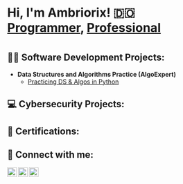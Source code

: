 <h1>Hi, I'm Ambriorix! 🇩🇴<br/> <a href="https://github.com/ambriorix">Programmer</a>, <a href="https://www.linkedin.com/in/ambriorixrijo/"> Professional</a> <h1>  

<h2>👨‍💻 Software Development Projects:</h2>

- <b>Data Structures and Algorithms Practice (AlgoExpert)</b>
  - [Practicing DS & Algos in Python](https://github.com/ambriorix/)


  
<h2> 💻  Cybersecurity Projects:</h2>
  
  
<h2> 📄 Certifications:</h2>

  
  
  
<h2> 🤳 Connect with me:</h2>


  
  
  
  
  
  
[<img align="left" alt="0mm1n | Twitter" width="22px" src="https://cdn.jsdelivr.net/npm/simple-icons@v3/icons/twitter.svg" />][twitter]
[<img align="left" alt="ambriorixrijo | LinkedIn" width="22px" src="https://cdn.jsdelivr.net/npm/simple-icons@v3/icons/linkedin.svg" />][linkedin]
[<img align="left" alt="ambriorix | Instagram" width="22px" src="https://cdn.jsdelivr.net/npm/simple-icons@v3/icons/instagram.svg" />][instagram]

[twitter]: https://twitter.com/ambriorixrijo
[instagram]: https://www.instagram.com/abmriorix/
[linkedin]: https://linkedin.com/in/ambriorixrijo/




